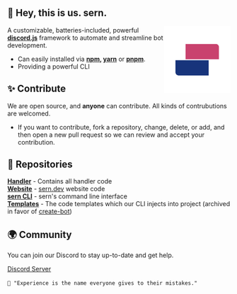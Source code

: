 ## 👋 Hey, this is us. sern.

<img src="https://raw.githubusercontent.com/sern-handler/.github/main/SernHandler (Rounded).png" alt="Banner" width="150" align="right">

A customizable, batteries-included, powerful **[discord.js](https://discord.js.org)** framework to automate and streamline bot development.

* Can easily installed via **[npm](https://npmjs.org), [yarn](https://yarnpkg.com)** or **[pnpm](https://pnpm.io)**.
* Providing a powerful CLI

## ✨ Contribute
We are open source, and **anyone** can contribute. All kinds of contrubutions are welcomed.

- If you want to contribute, fork a repository, change, delete, or add, and then open a new pull request so we can review and accept your contribution. 

## 📕 Repositories
**[Handler](https://github.com/sern-handler/handler)** - Contains all handler code <br>
**[Website](https://github.com/sern-handler/website)** - <a href="https://sern.dev">sern.dev</a> website code<br>
**[sern CLI](https://github.com/sern-handler/cli)** - sern's command line interface <br>
**[Templates](https://github.com/sern-handler/templates)** - The code templates which our CLI injects into project (archived in favor of [create-bot](https://github.com/sern-handler/create-bot))<br> 

<!-- ## 💖 Support
You can support us with being a patron. Any support, no matter how small, how big, is welcomed.

* Our patreon page is coming soon -->

## 🌍 Community
You can join our Discord to stay up-to-date and get help.

[Discord Server](https://sern.dev/discord)

`💭 "Experience is the name everyone gives to their mistakes."`
